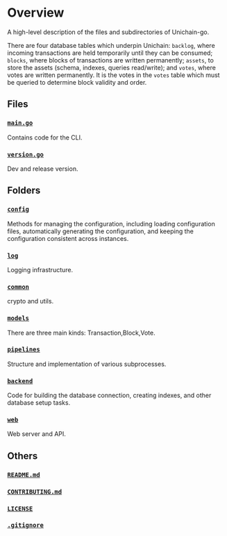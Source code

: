 # Overview

A high-level description of the files and subdirectories of Unichain-go.

There are four database tables which underpin Unichain: `backlog`, where incoming transactions are held temporarily until they can be consumed; `blocks`, where blocks of transactions are written permanently; `assets`, to store the assets (schema, indexes, queries read/write); and `votes`, where votes are written permanently.  It is the votes in the `votes` table which must be queried to determine block validity and order.

## Files

### [`main.go`](./main.go)

Contains code for the CLI.

### [`version.go`](./version.go)

Dev and release version.

## Folders

### [`config`](./config)

Methods for managing the configuration, including loading configuration files, automatically generating the configuration, and keeping the configuration consistent across instances.

### [`log`](./log)

Logging infrastructure.

### [`common`](./common)

crypto and utils.

### [`models`](./models)

There are three main kinds: Transaction,Block,Vote.

### [`pipelines`](./pipelines)

Structure and implementation of various subprocesses.

### [`backend`](./backend)

Code for building the database connection, creating indexes, and other database setup tasks.

### [`web`](./web)

Web server and API.

## Others

### [`README.md`](./README.md)

### [`CONTRIBUTING.md`](./CONTRIBUTING.md)

### [`LICENSE`](./LICENSE)

### [`.gitignore`](./.gitignore)
